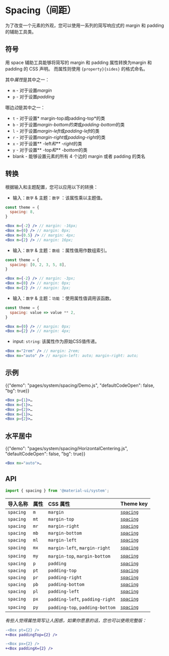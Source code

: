 # Spacing（间距）

<p class="description">为了改变一个元素的外观，您可以使用一系列的简写响应式的 margin 和 padding 的辅助工具类。</p>

## 符号

用 space 辅助工具能够将简写的 margin 和 padding 属性转换为margin 和 padding 的 CSS 声明。 而属性则使用 `{property}{sides}` 的格式命名。

其中*属性*是其中之一：

- `m` - 对于设置*margin*
- `p` - 对于设置*padding*

哪边*边*是其中之一：

- `t` - 对于设置* margin-top*或*padding-top*的类
- `b` - 对于设置*margin-bottom的类*或*padding-bottom*的类
- `l` - 对于设置*margin-left*或*padding-left*的类
- `r` - 对于设置*margin-right*或*padding-right*的类
- `x` - 对于设置** -left*和** -right*的类
- `y` - 对于设置** -top*和** -bottom*的类
- blank - 能够设置元素的所有 4 个边的 margin 或者 padding 的类名

## 转换

根据输入和主题配置，您可以应用以下的转换：

- 输入：`数字` & 主题：`数字` ：该属性乘以主题值。

```jsx
const theme = {
  spacing: 8,
}

<Box m={-2} /> // margin: -16px;
<Box m={0} /> // margin: 0px;
<Box m={0.5} /> // margin: 4px;
<Box m={2} /> // margin: 16px;
```

- 输入：`数字` & 主题：`数组` ：属性值用作数组索引。

```jsx
const theme = {
  spacing: [0, 2, 3, 5, 8],
}

<Box m={-2} /> // margin: -3px;
<Box m={0} /> // margin: 0px;
<Box m={2} /> // margin: 3px;
```

- 输入：`数字` & 主题：`功能` ：使用属性值调用该函数。

```jsx
const theme = {
  spacing: value => value ** 2,
}

<Box m={0} /> // margin: 0px;
<Box m={2} /> // margin: 4px;
```

- input: `string`: 该属性作为原始CSS值传递。

```jsx
<Box m="2rem" /> // margin: 2rem;
<Box mx="auto" /> // margin-left: auto; margin-right: auto;
```

## 示例

{{"demo": "pages/system/spacing/Demo.js", "defaultCodeOpen": false, "bg": true}}

```jsx
<Box p={1}>…
<Box m={1}>…
<Box p={2}>…
<Box m={1}>…
<Box p={2}>…
```

## 水平居中

{{"demo": "pages/system/spacing/HorizontalCentering.js", "defaultCodeOpen": false, "bg": true}}

```jsx
<Box mx="auto">…
```

## API

```js
import { spacing } from '@material-ui/system';
```

| 导入名称      | 属性   | CSS 属性                          | Theme key                                                        |
|:--------- |:---- |:------------------------------- |:---------------------------------------------------------------- |
| `spacing` | `m`  | `margin`                        | [`spacing`](/customization/default-theme/?expand-path=$.spacing) |
| `spacing` | `mt` | `margin-top`                    | [`spacing`](/customization/default-theme/?expand-path=$.spacing) |
| `spacing` | `mr` | `margin-right`                  | [`spacing`](/customization/default-theme/?expand-path=$.spacing) |
| `spacing` | `mb` | `margin-bottom`                 | [`spacing`](/customization/default-theme/?expand-path=$.spacing) |
| `spacing` | `ml` | `margin-left`                   | [`spacing`](/customization/default-theme/?expand-path=$.spacing) |
| `spacing` | `mx` | `margin-left`, `margin-right`   | [`spacing`](/customization/default-theme/?expand-path=$.spacing) |
| `spacing` | `my` | `margin-top`, `margin-bottom`   | [`spacing`](/customization/default-theme/?expand-path=$.spacing) |
| `spacing` | `p`  | `padding`                       | [`spacing`](/customization/default-theme/?expand-path=$.spacing) |
| `spacing` | `pt` | `padding-top`                   | [`spacing`](/customization/default-theme/?expand-path=$.spacing) |
| `spacing` | `pr` | `padding-right`                 | [`spacing`](/customization/default-theme/?expand-path=$.spacing) |
| `spacing` | `pb` | `padding-bottom`                | [`spacing`](/customization/default-theme/?expand-path=$.spacing) |
| `spacing` | `pl` | `padding-left`                  | [`spacing`](/customization/default-theme/?expand-path=$.spacing) |
| `spacing` | `px` | `padding-left`, `padding-right` | [`spacing`](/customization/default-theme/?expand-path=$.spacing) |
| `spacing` | `py` | `padding-top`, `padding-bottom` | [`spacing`](/customization/default-theme/?expand-path=$.spacing) |

_有些人觉得属性简写让人困惑，如果你愿意的话，您也可以使用完整版：_

```diff
-<Box pt={2} />
+<Box paddingTop={2} />
```

```diff
-<Box px={2} />
+<Box paddingX={2} />
```
